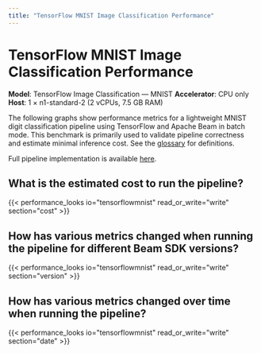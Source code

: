 ```yaml
---
title: "TensorFlow MNIST Image Classification Performance"
---
```


<!--
Licensed under the Apache License, Version 2.0 (the "License");
you may not use this file except in compliance with the License.
You may obtain a copy of the License at

http://www.apache.org/licenses/LICENSE-2.0

Unless required by applicable law or agreed to in writing, software
distributed under the License is distributed on an "AS IS" BASIS,
WITHOUT WARRANTIES OR CONDITIONS OF ANY KIND, either express or implied.
See the License for the specific language governing permissions and
limitations under the License.
-->

# TensorFlow MNIST Image Classification Performance

**Model**: TensorFlow Image Classification — MNIST
**Accelerator**: CPU only
**Host**: 1 × n1-standard-2 (2 vCPUs, 7.5 GB RAM)

The following graphs show performance metrics for a lightweight MNIST digit classification pipeline using TensorFlow and Apache Beam in batch mode.
This benchmark is primarily used to validate pipeline correctness and estimate minimal inference cost.
See the [glossary](/performance/glossary) for definitions.

Full pipeline implementation is available [here](https://github.com/apache/beam/blob/master/sdks/python/apache_beam/examples/inference/tensorflow_mnist_classification.py).

## What is the estimated cost to run the pipeline?

{{< performance_looks io="tensorflowmnist" read_or_write="write" section="cost" >}}

## How has various metrics changed when running the pipeline for different Beam SDK versions?

{{< performance_looks io="tensorflowmnist" read_or_write="write" section="version" >}}

## How has various metrics changed over time when running the pipeline?

{{< performance_looks io="tensorflowmnist" read_or_write="write" section="date" >}}
